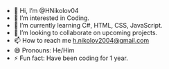 - 👋 Hi, I’m @HNikolov04
- 👀 I’m interested in Coding.
- 🌱 I’m currently learning C#, HTML, CSS, JavaScript.
- 💞️ I’m looking to collaborate on upcoming projects.
- 📫 How to reach me h.nikolov2004@gmail.com
- 😄 Pronouns: He/Him
- ⚡ Fun fact: Have been coding for 1 year.

<!---
HNikolov04/HNikolov04 is a ✨ special ✨ repository because its `README.md` (this file) appears on your GitHub profile.
You can click the Preview link to take a look at your changes.
--->
